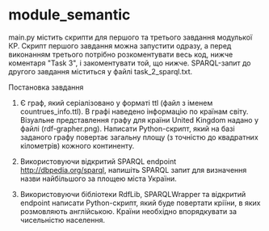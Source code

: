 # module_semantic
main.py містить скрипти для першого та третього завдання модулької КР.
Скрипт першого завдання можна запустити одразу, а перед виконанням третього потрібно розкоментувати весь код, нижче коментаря "Task 3", і закоментувати той, що нижче.
SPARQL-запит до другого завдання міститься у файлі task_2_sparql.txt.

Постановка завдання

1. Є граф, який серіалізовано у форматі ttl (файл з іменем countrues_info.ttl). В графі наведено інформацію по країнам світу.
Візуальне представлення графу для країни United Kingdom надано у файлі (rdf-grapher.png).
Написати Python-скрипт, який на базі заданого графу повертає загальну площу (з точністю до квадратних кілометрів) кожного континенту.

2. Використовуючи відкритий SPARQL endpoint http://dbpedia.org/sparql, напишіть SPARQL запит для визначення назви найбільшого за площею міста України.

3. Використовуючи бібліотеки RdfLib, SPARQLWrapper та відкритий endpoint написати Python-скрипт, який буде повертати кріїни, в яких розмовляють англійською. Країни необхідно впорядкувати за чисельністю населення.
